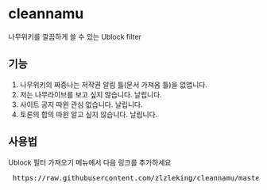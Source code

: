 # cleannamu
나무위키를 깔끔하게 쓸 수 있는 Ublock filter


## 기능
1. 나무위키의 짜증나는 저작권 알림 틀(문서 가져옴 틀)을 없앱니다.
2. 저는 나무라이브를 보고 싶지 않습니다. 날립니다.
3. 사이트 공지 따윈 관심 없습니다. 날립니다.
4. 토론의 합의 따윈 알고 싶지 않습니다. 날립니다.


## 사용법
Ublock 필터 가져오기 메뉴에서 다음 링크를 추가하세요
<pre> https://raw.githubusercontent.com/zlzleking/cleannamu/master/filter.txt </pre>
